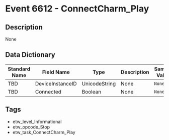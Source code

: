 # Event 6612 - ConnectCharm_Play

## Description
None

## Data Dictionary
|Standard Name|Field Name|Type|Description|Sample Value|
|---|---|---|---|---|
|TBD|DeviceInstanceID|UnicodeString|None|`None`|
|TBD|Connected|Boolean|None|`None`|

## Tags
* etw_level_Informational
* etw_opcode_Stop
* etw_task_ConnectCharm_Play